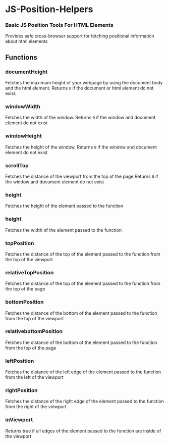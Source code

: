 # JS-Position-Helpers
### Basic JS Position Tools For HTML Elements
Provides safe cross-browser support for fetching positional information about html elements

## Functions

### documentHeight
Fetches the maximum height of your webpage by using the document body and the html element.
Returns `0` if the document or html element do not exist.

### windowWidth
Fetches the width of the window.
Returns `0` if the window and document element do not exist

### windowHeight
Fetches the height of the window.
Returns `0` if the window and document element do not exist

### scrollTop
Fetches the distance of the viewport from the top of the page
Returns `0` if the window and document element do not exist

### height
Fetches the height of the element passed to the function

### height
Fetches the width of the element passed to the function

### topPosition
Fetches the distance of the top of the element passed to the function from the top of the viewport

### relativeTopPosition
Fetches the distance of the top of the element passed to the function from the top of the page

### bottomPosition
Fetches the distance of the bottom of the element passed to the function from the top of the viewport

### relativebottomPosition
Fetches the distance of the bottom of the element passed to the function from the top of the page

### leftPosition
Fetches the distance of the left edge of the element passed to the function from the left of the viewport

### rightPosition
Fetches the distance of the right edge of the element passed to the function from the right of the viewport

### inViewport
Returns true if all edges of the element passed to the function are inside of the viewport
